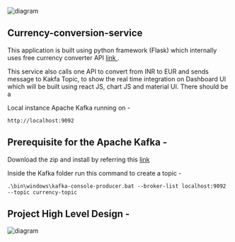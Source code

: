 ![diagram](https://user-images.githubusercontent.com/8009104/217297315-2ddd2231-7662-4e1d-be7b-b292aa625e58.png)
## Currency-conversion-service

This application is built using python framework (Flask) which internally uses free currency converter API [link ](https://apilayer.com/marketplace/exchangerates_data-api). 

This service also calls one API to convert from INR to EUR and sends message to Kakfa Topic, to show the real time integration on Dashboard UI which will be built using react JS, chart JS and material UI. There should be a 

Local instance Apache Kafka running on - 

```
http://localhost:9092
```

## Prerequisite for the Apache Kafka - 

Download the zip and install by referring this [link](https://www.geeksforgeeks.org/how-to-install-and-run-apache-kafka-on-windows/)

Inside the Kafka folder run this command to create a topic - 

```
.\bin\windows\kafka-console-producer.bat --broker-list localhost:9092 --topic currency-topic
```

## Project High Level Design - 

![diagram](https://user-images.githubusercontent.com/8009104/217295858-3e59fc83-af8b-4c7f-82e1-7b119fd7baf2.png)




